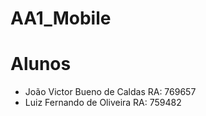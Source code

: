 # AA1_Mobile

# Alunos
- João Victor Bueno de Caldas RA: 769657  
- Luiz Fernando de Oliveira RA: 759482

